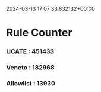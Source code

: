 2024-03-13 17:07:33.832132+00:00
# Rule Counter 
 ### UCATE : 451433

 ### Veneto : 182968

 ### Allowlist : 13930